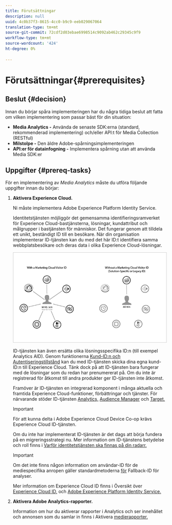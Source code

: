 ```yaml
---
title: Förutsättningar
description: null
uuid: 4c0b37f3-8615-4cc0-b9c9-eeb029067064
translation-type: tm+mt
source-git-commit: 72cdf2d03ebae6998514c9092ab462c29345c9f9
workflow-type: tm+mt
source-wordcount: '424'
ht-degree: 0%

---
```



# Förutsättningar{#prerequisites}

## Beslut {#decision}

Innan du börjar spåra implementeringen har du några tidiga beslut att fatta om vilken implementering som passar bäst för din situation:

* **Media Analytics -** Använda de senaste SDK:erna (standard, rekommenderad implementering) och/eller API:t för Media Collection (RESTful)
* **Milstolpe -** Den äldre Adobe-spårningsimplementeringen
* **API:er för datainfogning -** Implementera spårning utan att använda Media SDK:er

## Uppgifter {#prereq-tasks}

För en implementering av *Media Analytics* måste du utföra följande uppgifter innan du börjar:

1. **Aktivera Experience Cloud.**

   Ni måste implementera Adobe Experience Platform Identity Service.

   Identitetstjänsten möjliggör det gemensamma identifieringsramverket för Experience Cloud-bastjänsterna, lösningar, kundattribut och målgrupper i bastjänsten för människor. Det fungerar genom att tilldela ett unikt, beständigt ID till en besökare. När din organisation implementerar ID-tjänsten kan du med det här ID:t identifiera samma webbplatsbesökare och deras data i olika Experience Cloud-lösningar.

   ![](assets/mc_id_service_graphic.png)

   ID-tjänsten kan även ersätta olika lösningsspecifika ID:n (till exempel Analytics AID). Genom funktionerna [Kund-ID:n och Autentiseringstillstånd](https://docs.adobe.com/content/help/en/id-service/using/reference/authenticated-state.html) kan du med ID-tjänsten skicka dina egna kund-ID:n till Experience Cloud. Tänk dock på att ID-tjänsten bara fungerar med de lösningar som du redan har prenumererat på. Om du inte är registrerad för åtkomst till andra produkter ger ID-tjänsten inte åtkomst.

   Framöver är ID-tjänsten en integrerad komponent i många aktuella och framtida Experience Cloud-funktioner, förbättringar och tjänster. För närvarande stöder ID-tjänsten [Analytics,](https://www.adobe.com/marketing-cloud/web-analytics.html) [Audience Manager](https://www.adobe.com/marketing-cloud/data-management-platform.html) och [Target.](https://www.adobe.com/marketing-cloud/testing-targeting.html)

   >[!IMPORTANT]
   >
   >För att kunna delta i Adobe Experience Cloud Device Co-op krävs Experience Cloud ID-tjänsten.

   Om du inte har implementerat ID-tjänsten är det dags att börja fundera på en migreringsstrategi nu. Mer information om ID-tjänstens betydelse och roll finns i [Varför identitetstjänsten ska finnas på din radarr.](https://theblog.adobe.com/why-new-adobe-marketing-cloud-id-service-should-be-on-your-radar/)

   >[!IMPORTANT]
   >
   >Om det inte finns någon information om användar-ID för de mediespecifika anropen gäller standardmetoderna [för](https://docs-author.corp.adobe.com/content/help/en/analytics/implementation/javascript-implementation/unique-visitors/visid-fallback.html) Fallback-ID för analyser.

   Mer information om Experience Cloud ID finns i Översikt över [Experience Cloud ID,](https://docs.adobe.com/content/help/en/id-service/using/intro/overview.html) och [Adobe Experience Platform Identity Service.](https://docs.adobe.com/content/help/en/id-service/using/home.html)

1. **Aktivera Adobe Analytics-rapporter.**

   Information om hur du aktiverar rapporter i Analytics och ser innehållet och annonsen som du samlar in finns i Aktivera [medierapporter.](/help/media-reports/media-reports-enable.md)

